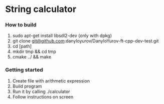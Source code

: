 # String calculator

### How to build

1. sudo apt-get install libsdl2-dev (only with dpkg)
2. git clone git@github.com:danyloyurov/DanyloYurov-ft-cpp-dev-test.git
3. cd [path]
4. mkdir tmp && cd tmp
5. cmake ../ && make

### Getting started

1. Create file with arithmetic expression
2. Build program
3. Run it  by calling ./calculator
4. Follow instructions on screen
